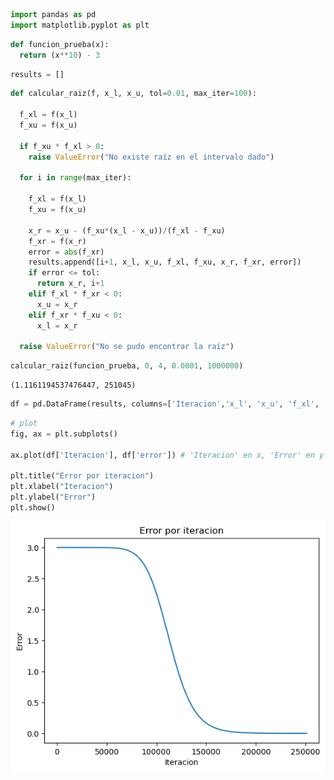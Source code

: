 ```python
import pandas as pd
import matplotlib.pyplot as plt
```


```python
def funcion_prueba(x):
  return (x**10) - 3
```


```python
results = []
```


```python
def calcular_raiz(f, x_l, x_u, tol=0.01, max_iter=100):

  f_xl = f(x_l)
  f_xu = f(x_u)

  if f_xu * f_xl > 0:
    raise ValueError("No existe raíz en el intervalo dado")

  for i in range(max_iter):

    f_xl = f(x_l)
    f_xu = f(x_u)

    x_r = x_u - (f_xu*(x_l - x_u))/(f_xl - f_xu)
    f_xr = f(x_r)
    error = abs(f_xr)
    results.append([i+1, x_l, x_u, f_xl, f_xu, x_r, f_xr, error])
    if error <= tol:
      return x_r, i+1
    elif f_xl * f_xr < 0:
      x_u = x_r
    elif f_xr * f_xu < 0:
      x_l = x_r

  raise ValueError("No se pudo encontrar la raíz")
```


```python
calcular_raiz(funcion_prueba, 0, 4, 0.0001, 1000000)
```




    (1.1161194537476447, 251045)




```python
df = pd.DataFrame(results, columns=['Iteracion','x_l', 'x_u', 'f_xl', 'f_xu', 'x_r', 'f_xr', 'error'])
```


```python
# plot
fig, ax = plt.subplots()

ax.plot(df['Iteracion'], df['error']) # 'Iteracion' en x, 'Error' en y

plt.title("Error por iteracion")
plt.xlabel("Iteracion")
plt.ylabel("Error")
plt.show()
```


    
![png](output_6_0_1.png)
    



```python

```

